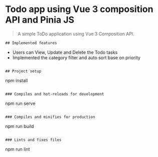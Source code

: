 # Todo app using Vue 3 composition API and Pinia JS

> A simple ToDo application using Vue 3 Composition API.

```
## Implemented features

```

- Users can View, Update and Delete the Todo tasks
- Implemented the category filter and auto sort base on priority

```

## Project setup

```

npm install

```

### Compiles and hot-reloads for development

```

npm run serve

```

### Compiles and minifies for production

```

npm run build

```

### Lints and fixes files

```

npm run lint

```

```

```

```
